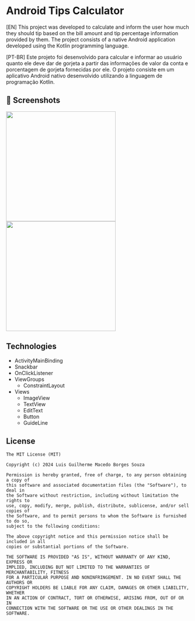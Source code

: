# Android Tips Calculator
[EN] This project was developed to calculate and inform the user how much they should tip based on the bill amount and tip percentage information provided by them. 
The project consists of a native Android application developed using the Kotlin programming language.


[PT-BR] Este projeto foi desenvolvido para calcular e informar ao usuário quanto ele deve dar de gorjeta a partir das informações de valor da conta e porcentagem de gorjeta fornecidas por ele. 
O projeto consiste em um aplicativo Android nativo desenvolvido utilizando a linguagem de programação Kotlin.

## :camera_flash: Screenshots
<!-- You can add more screenshots here if you like -->
<img src="https://github.com/user-attachments/assets/7df860df-3ecf-43aa-a3b9-17d6905e0dc5" width=300/>  <img src="https://github.com/user-attachments/assets/1b4fb6e8-5fac-4afe-81bd-4d23fa094167" width=300/> 




## Technologies

- ActivityMainBinding
- Snackbar
- OnClickListener
- ViewGroups
  - ConstraintLayout
- Views
  - ImageView
  - TextView
  - EditText
  - Button
  - GuideLine






## License
```
The MIT License (MIT)

Copyright (c) 2024 Luis Guilherme Macedo Borges Souza

Permission is hereby granted, free of charge, to any person obtaining a copy of
this software and associated documentation files (the "Software"), to deal in
the Software without restriction, including without limitation the rights to
use, copy, modify, merge, publish, distribute, sublicense, and/or sell copies of
the Software, and to permit persons to whom the Software is furnished to do so,
subject to the following conditions:

The above copyright notice and this permission notice shall be included in all
copies or substantial portions of the Software.

THE SOFTWARE IS PROVIDED "AS IS", WITHOUT WARRANTY OF ANY KIND, EXPRESS OR
IMPLIED, INCLUDING BUT NOT LIMITED TO THE WARRANTIES OF MERCHANTABILITY, FITNESS
FOR A PARTICULAR PURPOSE AND NONINFRINGEMENT. IN NO EVENT SHALL THE AUTHORS OR
COPYRIGHT HOLDERS BE LIABLE FOR ANY CLAIM, DAMAGES OR OTHER LIABILITY, WHETHER
IN AN ACTION OF CONTRACT, TORT OR OTHERWISE, ARISING FROM, OUT OF OR IN
CONNECTION WITH THE SOFTWARE OR THE USE OR OTHER DEALINGS IN THE SOFTWARE.
```
